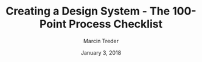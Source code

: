 ---
date: January 3, 2018
title: Creating a Design System -  The 100-Point Process Checklist
author: Marcin Treder
link: https://www.uxpin.com/studio/ebooks/create-design-system-guide-checklist/
image: images/books/creating-design-system.jpg
description: Know how to build a design system step-by-step. Create a UI inventory, get buy-in, and more.

---